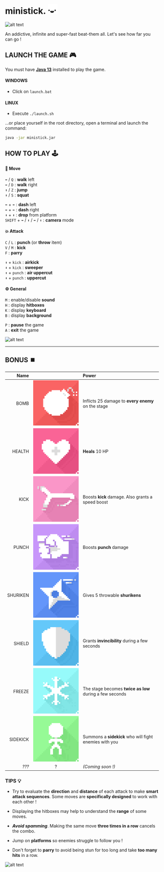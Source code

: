# ministick. ![alt text](data/img/main/face0.png "Figure 1")

![alt text](data/img/main/ministick-clip-1.gif ":D")

An addictive, infinite and super-fast beat-them all. 
Let's see how far you can go ! 

## LAUNCH THE GAME 🎮
You must have [**Java 13**](https://www.oracle.com/java/technologies/javase/jdk13-archive-downloads.html) 
installed to play the game.

#### WINDOWS
- Click on `launch.bat`

#### LINUX
- Execute `./launch.sh`

...or place yourself in the root directory,
open a terminal and launch the command:
```bash
java -jar ministick.jar
```

## HOW TO PLAY 🕹

#### 🏃 Move
`⬅` / `Q` : **walk** left  
`➡` / `D` : **walk** right  
`⬆` / `Z` : **jump**  
`⬇` / `S` : **squat**

`⬅` + `⬅` : **dash** left  
`➡` + `➡` : **dash** right  
`⬇` + `⬇` : **drop** from platform  
`SHIFT` + `⬅` / `⬆` / `➡` / `⬇` : **camera** mode


#### 💥 Attack

`C` / `L` : **punch** (or **throw** item)  
`V` / `M` : **kick**  
`F` : **parry**  

`⬆` + `kick` : **airkick**  
`⬇` + `kick` : **sweeper**  
`⬆` + `punch` : **air uppercut**  
`⬇` + `punch` : **uppercut**  

#### ⚙ General
`M` : enable/disable **sound**  
`H` : display **hitboxes**  
`K` : display **keyboard**  
`B` : display **background**  

`P` : **pause** the game  
`A` : **exit** the game

![alt text](data/img/main/ministick-clip-3.gif ">:D")

---

## BONUS ⏹️
| Name | | Power |  
|---:|:---:|:---|   
| BOMB     | ![alt text](data/img/bonus/bomb0.png "Bomb")         | Inflicts 25 damage to **every enemy** on the stage
| HEALTH   | ![alt text](data/img/bonus/health0.png "Health")     | **Heals** 10 HP
| KICK     | ![alt text](data/img/bonus/kick0.png "Kick")         | Boosts **kick** damage. Also grants a speed boost
| PUNCH    | ![alt text](data/img/bonus/punch0.png "Punch")       | Boosts **punch** damage
| SHURIKEN | ![alt text](data/img/bonus/shuriken0.png "Shuriken") | Gives 5 throwable **shurikens**
| SHIELD   | ![alt text](data/img/bonus/shield0.png "Shield")     | Grants **invincibility** during a few seconds
| FREEZE   | ![alt text](data/img/bonus/freeze0.png "Freeze")     | The stage becomes **twice as low** during a few seconds
| SIDEKICK | ![alt text](data/img/bonus/sidekick0.png "Sidekick") | Summons a **sidekick** who will fight enemies with you
| *???* | ? | *(Coming soon !)*

### TIPS 💡

- Try to evaluate the **direction** and **distance** of each attack to make **smart attack sequences**. 
  Some moves are **specifically designed** to work with each other !

- Displaying the hitboxes may help to understand the **range** of some moves. 

- ***Avoid spamming***. Making the same move **three times in a row** cancels the combo.

- Jump on **platforms** so enemies struggle to follow you !

- Don't forget to **parry** to avoid being stun for too long and take **too many hits** in a row.

![alt text](data/img/main/ministick-clip-2.gif "21 Combo !")
